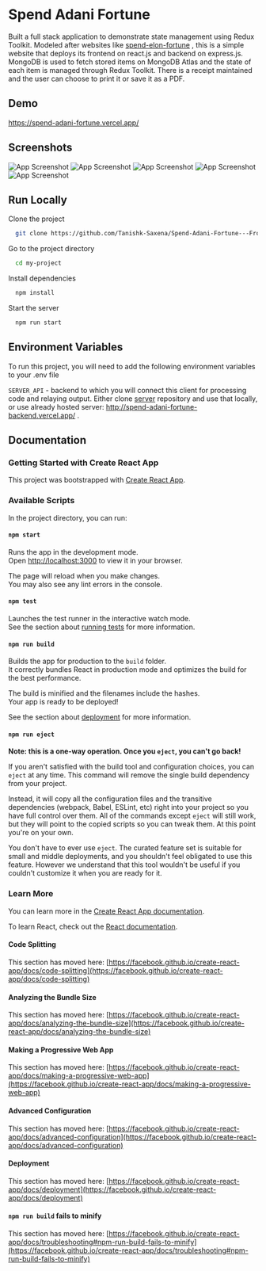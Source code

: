 
# Spend Adani Fortune

Built a full stack application to demonstrate state management using Redux Toolkit. Modeled after websites like [spend-elon-fortune](https://spend-elon-fortune.com) , this is a simple website that deploys its frontend on react.js and backend on express.js. MongoDB is used
to fetch stored items on MongoDB Atlas and the state of each item is managed through Redux Toolkit. There is a receipt maintained and the user can choose to print it or save it as a PDF.

## Demo

https://spend-adani-fortune.vercel.app/


## Screenshots

![App Screenshot](https://github.com/Tanishk-Saxena/Spend-Adani-Fortune---Frontend/blob/master/Screenshots/Screenshot%20(30).png?raw=true)
![App Screenshot](https://github.com/Tanishk-Saxena/Spend-Adani-Fortune---Frontend/blob/master/Screenshots/Screenshot%20(31).png?raw=true)
![App Screenshot](https://github.com/Tanishk-Saxena/Spend-Adani-Fortune---Frontend/blob/master/Screenshots/Screenshot%20(32).png?raw=true)
![App Screenshot](https://github.com/Tanishk-Saxena/Spend-Adani-Fortune---Frontend/blob/master/Screenshots/Screenshot%20(33).png?raw=true)
![App Screenshot](https://github.com/Tanishk-Saxena/Spend-Adani-Fortune---Frontend/blob/master/Screenshots/Screenshot%20(34).png?raw=true)
## Run Locally

Clone the project

```bash
  git clone https://github.com/Tanishk-Saxena/Spend-Adani-Fortune---Frontend
```

Go to the project directory

```bash
  cd my-project
```

Install dependencies

```bash
  npm install
```

Start the server

```bash
  npm run start
```


## Environment Variables

To run this project, you will need to add the following environment variables to your .env file

`SERVER_API` - backend to which you will connect this client for processing code and relaying output.
Either clone [server](https://github.com/Tanishk-Saxena/Spend-Adani-Fortune---Backend) repository and use that locally, or use already hosted server: http://spend-adani-fortune-backend.vercel.app/ .

## Documentation

### Getting Started with Create React App

This project was bootstrapped with [Create React App](https://github.com/facebook/create-react-app).

### Available Scripts

In the project directory, you can run:

#### `npm start`

Runs the app in the development mode.\
Open [http://localhost:3000](http://localhost:3000) to view it in your browser.

The page will reload when you make changes.\
You may also see any lint errors in the console.

#### `npm test`

Launches the test runner in the interactive watch mode.\
See the section about [running tests](https://facebook.github.io/create-react-app/docs/running-tests) for more information.

#### `npm run build`

Builds the app for production to the `build` folder.\
It correctly bundles React in production mode and optimizes the build for the best performance.

The build is minified and the filenames include the hashes.\
Your app is ready to be deployed!

See the section about [deployment](https://facebook.github.io/create-react-app/docs/deployment) for more information.

#### `npm run eject`

**Note: this is a one-way operation. Once you `eject`, you can't go back!**

If you aren't satisfied with the build tool and configuration choices, you can `eject` at any time. This command will remove the single build dependency from your project.

Instead, it will copy all the configuration files and the transitive dependencies (webpack, Babel, ESLint, etc) right into your project so you have full control over them. All of the commands except `eject` will still work, but they will point to the copied scripts so you can tweak them. At this point you're on your own.

You don't have to ever use `eject`. The curated feature set is suitable for small and middle deployments, and you shouldn't feel obligated to use this feature. However we understand that this tool wouldn't be useful if you couldn't customize it when you are ready for it.

### Learn More

You can learn more in the [Create React App documentation](https://facebook.github.io/create-react-app/docs/getting-started).

To learn React, check out the [React documentation](https://reactjs.org/).

#### Code Splitting

This section has moved here: [https://facebook.github.io/create-react-app/docs/code-splitting](https://facebook.github.io/create-react-app/docs/code-splitting)

#### Analyzing the Bundle Size

This section has moved here: [https://facebook.github.io/create-react-app/docs/analyzing-the-bundle-size](https://facebook.github.io/create-react-app/docs/analyzing-the-bundle-size)

#### Making a Progressive Web App

This section has moved here: [https://facebook.github.io/create-react-app/docs/making-a-progressive-web-app](https://facebook.github.io/create-react-app/docs/making-a-progressive-web-app)

#### Advanced Configuration

This section has moved here: [https://facebook.github.io/create-react-app/docs/advanced-configuration](https://facebook.github.io/create-react-app/docs/advanced-configuration)

#### Deployment

This section has moved here: [https://facebook.github.io/create-react-app/docs/deployment](https://facebook.github.io/create-react-app/docs/deployment)

#### `npm run build` fails to minify

This section has moved here: [https://facebook.github.io/create-react-app/docs/troubleshooting#npm-run-build-fails-to-minify](https://facebook.github.io/create-react-app/docs/troubleshooting#npm-run-build-fails-to-minify)


